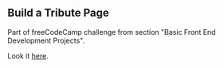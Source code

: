 ## Build a Tribute Page

Part of freeCodeCamp challenge from section "Basic Front End Development Projects".

Look it [here](http://ashiyan.github.io/fcc_norman_borlaug/).
